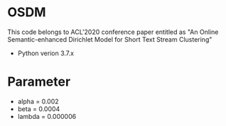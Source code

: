 # OSDM
This code belongs to ACL'2020 conference paper entitled as "An Online Semantic-enhanced Dirichlet Model for Short Text Stream Clustering"

* Python verion 3.7.x

# Parameter

* alpha = 0.002
* beta = 0.0004
* lambda = 0.000006

